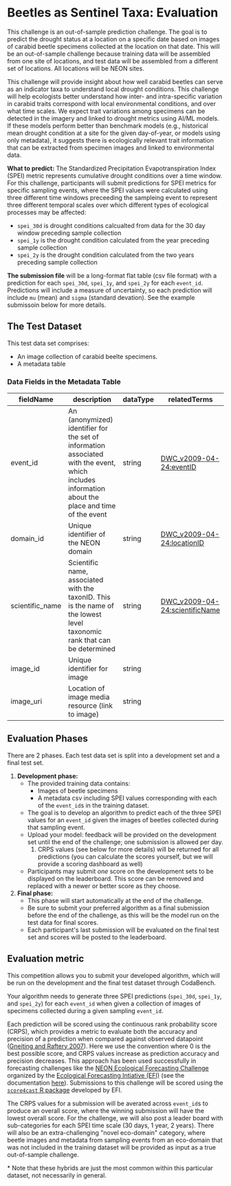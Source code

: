 # Beetles as Sentinel Taxa: Evaluation
This challenge is an out-of-sample prediction challenge. The goal is to predict the drought status at a location on a specific date based on images of carabid beetle specimens collected at the location on that date. This will be an out-of-sample challenge because training data will be assembled from one site of locations, and test data will be assembled from a different set of locations. All locations will be NEON sites.

This challenge will provide insight about how well carabid beetles can serve as an indicator taxa to understand local drought conditions. This challenge will help ecologists better understand how inter- and intra-specific variation in carabid traits correspond with local environmental conditions, and over what time scales. We expect trait variations among specimens can be detected in the imagery and linked to drought metrics using AI/ML models. If these models perform better than benchmark models (e.g., historical mean drought condition at a site for the given day-of-year, or models using only metadata), it suggests there is ecologically relevant trait information that can be extracted from specimen images and linked to environmental data. 

**What to predict:** The Standardized Precipitation Evapotranspiration Index (SPEI) metric represents cumulative drought conditions over a time window. For this challenge, participants will submit predictions for SPEI metrics for specific sampling events, where the SPEI values were calculated using three different time windows preceeding the sampleing event to represent three different temporal scales over which different types of ecological processes may be affected: 
- `spei_30d` is drought conditions calcualted from data for the 30 day window preceding sample collection
- `spei_1y` is the drought condition calculated from the year preceding sample collection
- `spei_2y` is the drought condition calculated from the two years preceding sample collection

**The submission file** will be a long-format flat table (csv file format) with a prediction for each `spei_30d`, `spei_1y`, and `spei_2y` for each `event_id`. Predictions will include a measure of uncertainty, so each prediction will include `mu` (mean) and `sigma` (standard devation). See the example submissoin below for more details. 

## The Test Dataset
This test data set comprises:
- An image collection of carabid beelte specimens.
- A metadata table

### Data Fields in the Metadata Table
| fieldName | description | dataType | relatedTerms |
|---|---|---|---|
| event_id | An (anonymized) identifier for the set of information associated with the event, which includes information about the place and time of the event | string | [DWC_v2009-04-24:eventID](http://rs.tdwg.org/dwc/terms/history/index.htm#eventID-2009-04-24)
| domain_id | Unique identifier of the NEON domain | string | [DWC_v2009-04-24:locationID](http://rs.tdwg.org/dwc/terms/history/index.htm#locationID-2009-04-24)
| scientific_name | Scientific name, associated with the taxonID. This is the name of the lowest level taxonomic rank that can be determined | string | [DWC_v2009-04-24:scientificName](http://tdwg.github.io/dwc/terms/history/index.htm#scientificName-2009-09-21)
| image_id | Unique identifier for image | string  | |
| image_uri | Location of image media resource (link to image) | string | |

## Evaluation Phases
There are 2 phases. Each test data set is split into a development set and a final test set.  
1. **Development phase:**
	* The provided training data contains:
		- Images of beetle specimens
		- A metadata csv including SPEI values corresponding with each of the `event_id`s in the training dataset. 
	* The goal is to develop an algorithm to predict each of the three SPEI values for an `event_id` given the images of beetles collected during that sampling event.
	* Upload your model: feedback will be provided on the development set until the end of the challenge; one submission is allowed per day.
		1. CRPS values (see below for more details) will be returned for all predictions (you can calculate the scores yourself, but we will provide a scoring dashboard as well) 
	* Participants may submit _one_ score on the development sets to be displayed on the leaderboard. This score can be removed and replaced with a newer or better score as they choose.
2. **Final phase:**
	* This phase will start automatically at the end of the challenge.
 	* Be sure to submit your preferred algorithm as a final submission before the end of the challenge, as this will be the model run on the test data for final scores.
	* Each participant's last submission will be evaluated on the final test set and scores will be posted to the leaderboard. 

## Evaluation metric

This competition allows you to submit your developed algorithm, which will be run on the development and the final test dataset through CodaBench.

Your algorithm needs to generate three SPEI predictions (`spei_30d`, `spei_1y`, and `spei_2y`) for each `event_id` when given a collection of images of specimens collected during a given sampling `event_id`. 

Each prediction will be scored using the continuous rank probability score (CRPS), which provides a metric to evaluate both the accuracy and precision of a prediction when compared against observed datapoint ([Gneiting and Raftery 2007](https://doi.org/10.1198/016214506000001437)). Here we use the convention where 0 is the best possible score, and CRPS values increase as prediction accuracy and precision decreases. This approach has been used successfully in forecasting challenges like the [NEON Ecological Forecasting Challenge](https://projects.ecoforecast.org/neon4cast-ci/) organized by the [Ecological Forecasting Intiative (EFI)](https://ecoforecast.org/) (see the documentation [here](https://projects.ecoforecast.org/neon4cast-docs/Evaluation.html)). Submissions to this challenge will be scored using the [`score4cast` R package](https://github.com/eco4cast/score4cast) developed by EFI. 

The CRPS values for a submission will be averated across `event_id`s to produce an overall score, where the winning submission will have the lowest overall score. For the challenge, we will also post a leader board with sub-categories for each SPEI time scale (30 days, 1 year, 2 years). There will also be an extra-challenging "novel eco-domain" category, where beetle images and metadata from sampling events from an eco-domain that was not included in the training dataset will be provided as input as a true out-of-sample challenge. 

\*  Note that these hybrids are just the most common within this particular dataset, not necessarily in general.
